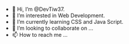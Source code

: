 - 👋 Hi, I’m @DevTiw37.
- 👀 I’m interested in Web Development.
- 🌱 I’m currently learning CSS and Java Script.
- 💞️ I’m looking to collaborate on ...
- 📫 How to reach me ...

<!---
DevTiw37/DevTiw37 is a ✨ special ✨ repository because its `README.md` (this file) appears on your GitHub profile.
You can click the Preview link to take a look at your changes.
--->
